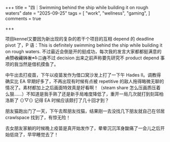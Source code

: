 +++
title = "四｜Swimming behind the ship while building it on rough waters"
date = "2025-09-25"
tags = [
    "work",
    "wellness",
    "gaming",
]
comments = true

+++

项目kennel又要因为新出现的复杂的若干个项目的互相 depend 的 deadline pivot 了，P 语：This is definitely swimming behind the ship while building it on rough waters. 不过最近会倒是开的挺成功，每次我的发言大家都都挺满意的~~点赞收藏转发+1 三连~~不过 decision 出来之前声称要先研究不 product depend 事项的我当然是借机摸鱼了。

中午出去打疫苗，下午以疫苗发作为借口窝沙发上打了一下午 Hades II。调教得确实比 EA 早期好多了，不再出现有时候有点被 repetitive 的敌人拖得略微无聊的情况了。素材都加上之后画面特效真是好看啊！（steam share 怎么压画质压着么狠……）不知道是我手熟了还是新手局难度降低了，重开一局几次就打到刻耳柏洛斯了 ⊙▽⊙ 记得 EA 时候应该颇打了几十回才到？

朋友猫跑出门了一天，下午去帮朋友找猫，结果刚一去没找几下朋友就自己在邻居 crawlspace 找到了，有惊无险！

去女朋友家躺的时候晚上疫苗是真开始发作了，晕晕沉沉浑身酸痛了一会儿之后开始低烧了，早早睡觉去了！